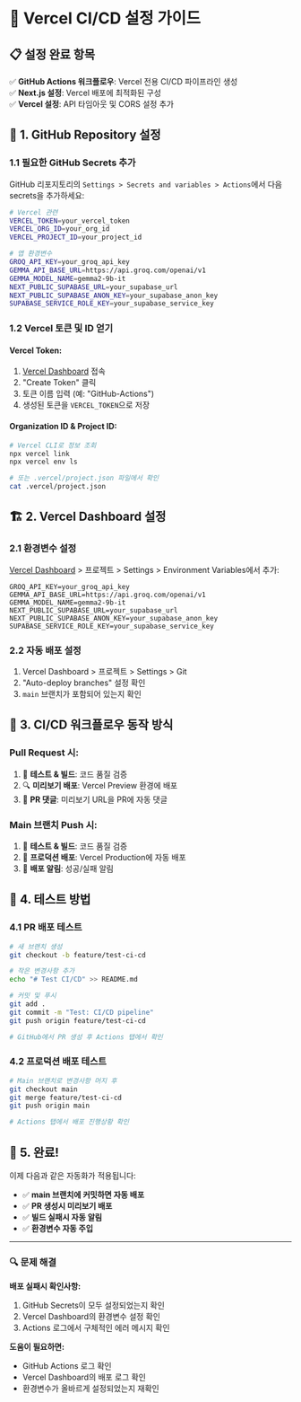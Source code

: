 # 🚀 Vercel CI/CD 설정 가이드

## 📋 설정 완료 항목

✅ **GitHub Actions 워크플로우**: Vercel 전용 CI/CD 파이프라인 생성  
✅ **Next.js 설정**: Vercel 배포에 최적화된 구성  
✅ **Vercel 설정**: API 타임아웃 및 CORS 설정 추가

## 🔧 1. GitHub Repository 설정

### 1.1 필요한 GitHub Secrets 추가

GitHub 리포지토리의 `Settings > Secrets and variables > Actions`에서 다음 secrets을 추가하세요:

```bash
# Vercel 관련
VERCEL_TOKEN=your_vercel_token
VERCEL_ORG_ID=your_org_id
VERCEL_PROJECT_ID=your_project_id

# 앱 환경변수
GROQ_API_KEY=your_groq_api_key
GEMMA_API_BASE_URL=https://api.groq.com/openai/v1
GEMMA_MODEL_NAME=gemma2-9b-it
NEXT_PUBLIC_SUPABASE_URL=your_supabase_url
NEXT_PUBLIC_SUPABASE_ANON_KEY=your_supabase_anon_key
SUPABASE_SERVICE_ROLE_KEY=your_supabase_service_key
```

### 1.2 Vercel 토큰 및 ID 얻기

#### Vercel Token:

1. [Vercel Dashboard](https://vercel.com/account/tokens) 접속
2. "Create Token" 클릭
3. 토큰 이름 입력 (예: "GitHub-Actions")
4. 생성된 토큰을 `VERCEL_TOKEN`으로 저장

#### Organization ID & Project ID:

```bash
# Vercel CLI로 정보 조회
npx vercel link
npx vercel env ls

# 또는 .vercel/project.json 파일에서 확인
cat .vercel/project.json
```

## 🏗️ 2. Vercel Dashboard 설정

### 2.1 환경변수 설정

[Vercel Dashboard](https://vercel.com) > 프로젝트 > Settings > Environment Variables에서 추가:

```
GROQ_API_KEY=your_groq_api_key
GEMMA_API_BASE_URL=https://api.groq.com/openai/v1
GEMMA_MODEL_NAME=gemma2-9b-it
NEXT_PUBLIC_SUPABASE_URL=your_supabase_url
NEXT_PUBLIC_SUPABASE_ANON_KEY=your_supabase_anon_key
SUPABASE_SERVICE_ROLE_KEY=your_supabase_service_key
```

### 2.2 자동 배포 설정

1. Vercel Dashboard > 프로젝트 > Settings > Git
2. "Auto-deploy branches" 설정 확인
3. `main` 브랜치가 포함되어 있는지 확인

## 🔄 3. CI/CD 워크플로우 동작 방식

### Pull Request 시:

1. 🧪 **테스트 & 빌드**: 코드 품질 검증
2. 🔍 **미리보기 배포**: Vercel Preview 환경에 배포
3. 💬 **PR 댓글**: 미리보기 URL을 PR에 자동 댓글

### Main 브랜치 Push 시:

1. 🧪 **테스트 & 빌드**: 코드 품질 검증
2. 🚀 **프로덕션 배포**: Vercel Production에 자동 배포
3. 📣 **배포 알림**: 성공/실패 알림

## 🎯 4. 테스트 방법

### 4.1 PR 배포 테스트

```bash
# 새 브랜치 생성
git checkout -b feature/test-ci-cd

# 작은 변경사항 추가
echo "# Test CI/CD" >> README.md

# 커밋 및 푸시
git add .
git commit -m "Test: CI/CD pipeline"
git push origin feature/test-ci-cd

# GitHub에서 PR 생성 후 Actions 탭에서 확인
```

### 4.2 프로덕션 배포 테스트

```bash
# Main 브랜치로 변경사항 머지 후
git checkout main
git merge feature/test-ci-cd
git push origin main

# Actions 탭에서 배포 진행상황 확인
```

## 🎉 5. 완료!

이제 다음과 같은 자동화가 적용됩니다:

- ✅ **main 브랜치에 커밋하면 자동 배포**
- ✅ **PR 생성시 미리보기 배포**
- ✅ **빌드 실패시 자동 알림**
- ✅ **환경변수 자동 주입**

---

### 🔍 문제 해결

**배포 실패시 확인사항:**

1. GitHub Secrets이 모두 설정되었는지 확인
2. Vercel Dashboard의 환경변수 설정 확인
3. Actions 로그에서 구체적인 에러 메시지 확인

**도움이 필요하면:**

- GitHub Actions 로그 확인
- Vercel Dashboard의 배포 로그 확인
- 환경변수가 올바르게 설정되었는지 재확인
